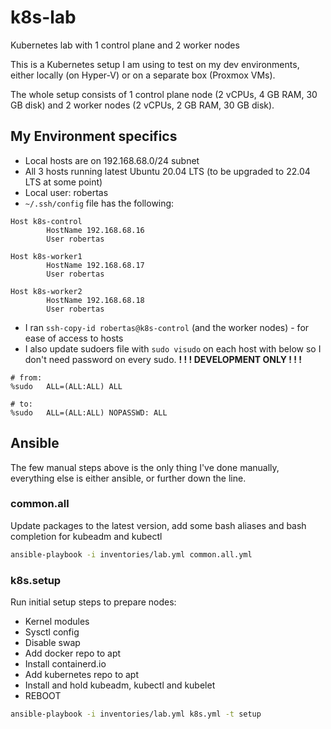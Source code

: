 # k8s-lab

Kubernetes lab with 1 control plane and 2 worker nodes

This is a Kubernetes setup I am using to test on my dev environments, either locally (on Hyper-V) or on a separate box (Proxmox VMs).

The whole setup consists of 1 control plane node (2 vCPUs, 4 GB RAM, 30 GB disk) and 2 worker nodes (2 vCPUs, 2 GB RAM, 30 GB disk).

## My Environment specifics

* Local hosts are on 192.168.68.0/24 subnet
* All 3 hosts running latest Ubuntu 20.04 LTS (to be upgraded to 22.04 LTS at some point)
* Local user: robertas
* `~/.ssh/config` file has the following:
```
Host k8s-control
        HostName 192.168.68.16
        User robertas

Host k8s-worker1
        HostName 192.168.68.17
        User robertas

Host k8s-worker2
        HostName 192.168.68.18
        User robertas
```
* I ran `ssh-copy-id robertas@k8s-control` (and the worker nodes) - for ease of access to hosts
* I also update sudoers file with `sudo visudo` on each host with below so I don't need password on every sudo. **! ! ! DEVELOPMENT ONLY ! ! !**
```
# from:
%sudo   ALL=(ALL:ALL) ALL

# to:
%sudo   ALL=(ALL:ALL) NOPASSWD: ALL
```

## Ansible

The few manual steps above is the only thing I've done manually, everything else is either ansible, or further down the line.

### common.all

Update packages to the latest version, add some bash aliases and bash completion for kubeadm and kubectl

```bash
ansible-playbook -i inventories/lab.yml common.all.yml
```

### k8s.setup

Run initial setup steps to prepare nodes:

* Kernel modules
* Sysctl config
* Disable swap
* Add docker repo to apt
* Install containerd.io
* Add kubernetes repo to apt
* Install and hold kubeadm, kubectl and kubelet
* REBOOT

```bash
ansible-playbook -i inventories/lab.yml k8s.yml -t setup
```
